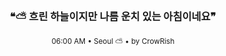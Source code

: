 <div align="center">

<br>

<h3>❝⛅ 흐린 하늘이지만 나름 운치 있는 아침이네요❞</h3>

<sub>06:00 AM • Seoul ⛅ • by CrowRish</sub>

<br>

</div>